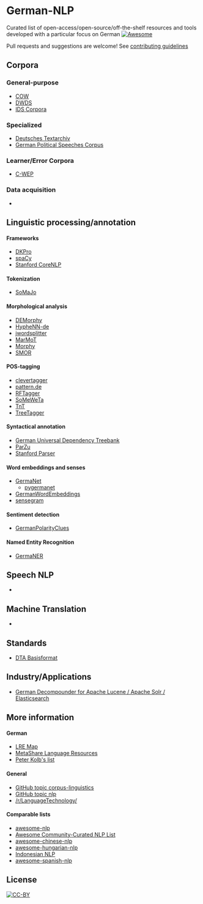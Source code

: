 # German-NLP

Curated list of open-access/open-source/off-the-shelf resources and tools developed with a particular focus on German [![Awesome](https://awesome.re/badge.svg)](https://awesome.re)

Pull requests and suggestions are welcome! See [contributing guidelines](contributing.md)


## Corpora

### General-purpose

* [COW](http://corporafromtheweb.org/category/corpora/german/)
* [DWDS](https://dwds.de)
* [IDS Corpora](http://www1.ids-mannheim.de/kl/projekte/korpora)


### Specialized

* [Deutsches Textarchiv](https://deutschestextarchiv.de/)
* [German Political Speeches Corpus](http://purl.org/corpus/german-speeches)

### Learner/Error Corpora

* [C-WEP](http://lingured.info/linguistic-resources/cwep/)


### Data acquisition

* []()


## Linguistic processing/annotation

#### Frameworks

* [DKPro](https://dkpro.github.io)
* [spaCy](https://github.com/explosion/spaCy)
* [Stanford CoreNLP](https://github.com/stanfordnlp/CoreNLP)

#### Tokenization

* [SoMaJo](https://github.com/tsproisl/SoMaJo)

#### Morphological analysis

* [DEMorphy](https://github.com/DuyguA/DEMorphy)
* [HypheNN-de](https://github.com/msiemens/HypheNN-de)
* [jwordsplitter](https://github.com/danielnaber/jwordsplitter)
* [MarMoT](http://cistern.cis.lmu.de/marmot/)
* [Morphy](http://morphy.wolfganglezius.de/)
* [SMOR](http://www.cis.uni-muenchen.de/~schmid/tools/SMOR/)

#### POS-tagging

* [clevertagger](https://github.com/rsennrich/clevertagger)
* [pattern.de](https://www.clips.uantwerpen.be/pages/pattern-de)
* [RFTagger](http://www.cis.uni-muenchen.de/~schmid/tools/RFTagger/)
* [SoMeWeTa](https://github.com/tsproisl/SoMeWeTa)
* [TnT](http://www.coli.uni-saarland.de/~thorsten/tnt/)
* [TreeTagger](http://www.cis.uni-muenchen.de/~schmid/tools/TreeTagger/)


#### Syntactical annotation

* [German Universal Dependency Treebank](https://github.com/UniversalDependencies/UD_German-GSD/tree/master)
* [ParZu](https://github.com/rsennrich/parzu)
* [Stanford Parser](https://nlp.stanford.edu/software/lex-parser.shtml)


#### Word embeddings and senses

* [GermaNet](http://www.sfs.uni-tuebingen.de/GermaNet/)
   * [pygermanet](https://github.com/wroberts/pygermanet)
* [GermanWordEmbeddings](https://github.com/devmount/GermanWordEmbeddings)
* [sensegram](https://github.com/tudarmstadt-lt/sensegram)


#### Sentiment detection

* [GermanPolarityClues](http://www.ulliwaltinger.de/sentiment/)


#### Named Entity Recognition

* [GermaNER](https://github.com/tudarmstadt-lt/GermaNER)

## Speech NLP

* []()

## Machine Translation

* []()

## Standards

* [DTA Basisformat](http://www.deutschestextarchiv.de/doku/basisformat/)

## Industry/Applications

* [German Decompounder for Apache Lucene / Apache Solr / Elasticsearch](https://github.com/uschindler/german-decompounder)


## More information

#### German

* [LRE Map](http://lremap.elra.info/?&selected_facets=languageFilter_exact%3AGerman)
* [MetaShare Language Resources](http://metashare.ilsp.gr:8080/repository/search/?q=&selected_facets=languageNameFilter_exact%3AGerman)
* [Peter Kolb's list](http://www.ling.uni-potsdam.de/~kolb/nlp-tools.html)


#### General

* [GitHub topic corpus-linguistics](https://github.com/topics/corpus-linguistics)
* [GitHub topic nlp](https://github.com/topics/nlp)
* [/r/LanguageTechnology/](https://www.reddit.com/r/LanguageTechnology/)


#### Comparable lists

* [awesome-nlp](https://github.com/keon/awesome-nlp)
* [Awesome Community-Curated NLP List](https://github.com/alvations/awesome-community-curated-nlp)
* [awesome-chinese-nlp](https://github.com/crownpku/Awesome-Chinese-NLP)
* [awesome-hungarian-nlp](https://github.com/oroszgy/awesome-hungarian-nlp)
* [Indonesian NLP](https://github.com/kmkurn/id-nlp-resource)
* [awesome-spanish-nlp](https://github.com/dav009/awesome-spanish-nlp)


## License

[![CC-BY](https://mirrors.creativecommons.org/presskit/buttons/88x31/svg/by.svg)](https://creativecommons.org/licenses/by/4.0/)

